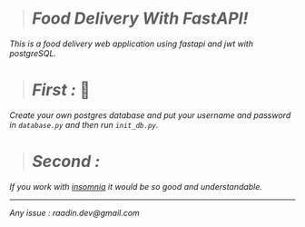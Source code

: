 ># _Food Delivery With FastAPI!_
_This is a food delivery web application using fastapi and jwt with postgreSQL._
># _First :_ 🐘
_Create your own postgres database and put your username and password in `database.py` and then run `init_db.py`._
># _Second :_
_If you work with [insomnia](https://insomnia.rest/) it would be so good and understandable._
*** 
_Any issue : raadin.dev@gmail.com_
